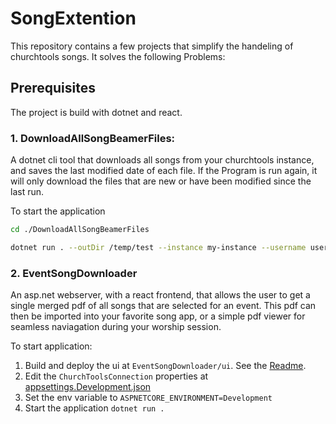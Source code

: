 # SongExtention
This repository contains a few projects that simplify the handeling of churchtools songs.
It solves the following Problems: 

## Prerequisites
The project is build with dotnet and react.

### 1. DownloadAllSongBeamerFiles: 
  A dotnet cli tool that downloads all songs from your churchtools instance, and saves the last modified date of each file. If the Program is run again, it will only download the files that are new or have been modified since the last run.
  
  To start the application
```bash
cd ./DownloadAllSongBeamerFiles

dotnet run . --outDir /temp/test --instance my-instance --username username --password password
```

### 2.  EventSongDownloader
  An asp.net webserver, with a react frontend, that allows the user to get a single merged pdf of all songs that are selected for an event. This pdf can then be imported into your favorite song app, or a simple pdf viewer for seamless naviagation during your worship session.

  To start application: 
  1. Build and deploy the ui at `EventSongDownloader/ui`. See the [Readme](./EventSongDownloader/ui/README.md).
  2. Edit the `ChurchToolsConnection` properties at [appsettings.Development.json](./EventSongDownloader/appsettings.Development.json)
  4. Set the env variable to `ASPNETCORE_ENVIRONMENT=Development`
  3. Start the application `dotnet run .`  
